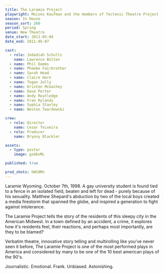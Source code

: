```yaml
---
title: The Laramie Project
playwright: Moises Kaufman and the members of Tectonic Theatre Project
season: In House
season_sort: 260
period: Spring
venue: New Theatre
date_start: 2011-05-04
date_end: 2011-05-07

cast:
  - role: Jedadiah Schultz
    name: Lawrence Bolton
  - name: Phil Damms
  - name: Phoebe Fairbrother
  - name: Sarah Head
  - name: Claire Horn
  - name: Tegan Jolly
  - name: Kristen McGachey
  - name: Dave Porter
  - name: Andy Routledge
  - name: Fran Rylands
  - name: Sophia Stanley
  - name: Weston Twardowski

crew:
  - role: Director
    name: Cesar Teixeira
  - role: Producer
    name: Bryony Blackler

assets:
  - type: poster
    image: gzmbvML

published: true

prod_shots: hWS9Mn
---
```


Laramie Wyoming. October 7th, 1998. A gay university student is found tied to a fence in an isolated field, beaten and left for dead - purely because of his sexuality. Matthew Shepard's abduction by two of the local boys created a media firestorm that spanned the globe, and inspired a generation to fight against intolerance.

The Laramie Project tells the story of the residents of this sleepy city in the American Midwest. In a town defined by an accident, a crime, it explores how it's residents feel, their reactions, and perhaps most importantly, are they to be blamed?

Verbatim theatre, innovative story telling and multirolling like you've never seen it before, The Laramie Project is one of the most performed plays in America and considered by many to be one of the 10 best american plays of the 90's.

Journalistic. Emotional. Frank. Unbiased. Astonishing.
